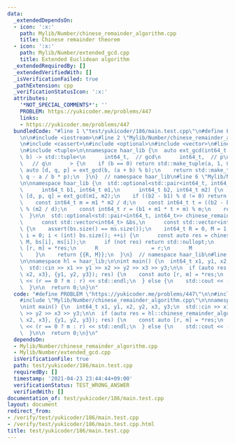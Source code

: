```yaml
---
data:
  _extendedDependsOn:
  - icon: ':x:'
    path: Mylib/Number/chinese_remainder_algorithm.cpp
    title: Chinese remainder theorem
  - icon: ':x:'
    path: Mylib/Number/extended_gcd.cpp
    title: Extended Euclidean algorithm
  _extendedRequiredBy: []
  _extendedVerifiedWith: []
  _isVerificationFailed: true
  _pathExtension: cpp
  _verificationStatusIcon: ':x:'
  attributes:
    '*NOT_SPECIAL_COMMENTS*': ''
    PROBLEM: https://yukicoder.me/problems/447
    links:
    - https://yukicoder.me/problems/447
  bundledCode: "#line 1 \"test/yukicoder/186/main.test.cpp\"\n#define PROBLEM \"https://yukicoder.me/problems/447\"\
    \n\n#include <iostream>\n#line 2 \"Mylib/Number/chinese_remainder_algorithm.cpp\"\
    \n#include <cassert>\n#include <optional>\n#include <vector>\n#line 2 \"Mylib/Number/extended_gcd.cpp\"\
    \n#include <tuple>\n\nnamespace haar_lib {\n  auto ext_gcd(int64_t a, int64_t\
    \ b) -> std::tuple<\n      int64_t,  // gcd\n      int64_t,  // p\n      int64_t\
    \   // q\n      > {\n    if (b == 0) return std::make_tuple(a, 1, 0);\n    const\
    \ auto [d, q, p] = ext_gcd(b, (a + b) % b);\n    return std::make_tuple(d, p,\
    \ q - a / b * p);\n  }\n}  // namespace haar_lib\n#line 6 \"Mylib/Number/chinese_remainder_algorithm.cpp\"\
    \n\nnamespace haar_lib {\n  std::optional<std::pair<int64_t, int64_t>> chinese_remainder_algorithm(\n\
    \      int64_t b1, int64_t m1,\n      int64_t b2, int64_t m2) {\n    const auto\
    \ [d, p, q] = ext_gcd(m1, m2);\n    if ((b2 - b1) % d != 0) return std::nullopt;\n\
    \    const int64_t m = m1 * m2 / d;\n    const int64_t t = ((b2 - b1) * p / d)\
    \ % (m2 / d);\n    const int64_t r = (b1 + m1 * t + m) % m;\n    return {{r, m}};\n\
    \  }\n\n  std::optional<std::pair<int64_t, int64_t>> chinese_remainder_algorithm(\n\
    \      const std::vector<int64_t> &bs,\n      const std::vector<int64_t> &ms)\
    \ {\n    assert(bs.size() == ms.size());\n    int64_t R = 0, M = 1;\n    for (int\
    \ i = 0; i < (int) bs.size(); ++i) {\n      const auto res = chinese_remainder_algorithm(R,\
    \ M, bs[i], ms[i]);\n      if (not res) return std::nullopt;\n      const auto\
    \ [r, m] = *res;\n      R                 = r;\n      M                 = m;\n\
    \    }\n    return {{R, M}};\n  }\n}  // namespace haar_lib\n#line 5 \"test/yukicoder/186/main.test.cpp\"\
    \n\nnamespace hl = haar_lib;\n\nint main() {\n  int64_t x1, y1, x2, y2, x3, y3;\n\
    \  std::cin >> x1 >> y1 >> x2 >> y2 >> x3 >> y3;\n\n  if (auto res = hl::chinese_remainder_algorithm({x1,\
    \ x2, x3}, {y1, y2, y3}); res) {\n    const auto [r, m] = *res;\n    std::cout\
    \ << (r == 0 ? m : r) << std::endl;\n  } else {\n    std::cout << -1 << std::endl;\n\
    \  }\n\n  return 0;\n}\n"
  code: "#define PROBLEM \"https://yukicoder.me/problems/447\"\n\n#include <iostream>\n\
    #include \"Mylib/Number/chinese_remainder_algorithm.cpp\"\n\nnamespace hl = haar_lib;\n\
    \nint main() {\n  int64_t x1, y1, x2, y2, x3, y3;\n  std::cin >> x1 >> y1 >> x2\
    \ >> y2 >> x3 >> y3;\n\n  if (auto res = hl::chinese_remainder_algorithm({x1,\
    \ x2, x3}, {y1, y2, y3}); res) {\n    const auto [r, m] = *res;\n    std::cout\
    \ << (r == 0 ? m : r) << std::endl;\n  } else {\n    std::cout << -1 << std::endl;\n\
    \  }\n\n  return 0;\n}\n"
  dependsOn:
  - Mylib/Number/chinese_remainder_algorithm.cpp
  - Mylib/Number/extended_gcd.cpp
  isVerificationFile: true
  path: test/yukicoder/186/main.test.cpp
  requiredBy: []
  timestamp: '2021-04-23 23:44:44+09:00'
  verificationStatus: TEST_WRONG_ANSWER
  verifiedWith: []
documentation_of: test/yukicoder/186/main.test.cpp
layout: document
redirect_from:
- /verify/test/yukicoder/186/main.test.cpp
- /verify/test/yukicoder/186/main.test.cpp.html
title: test/yukicoder/186/main.test.cpp
---
```


